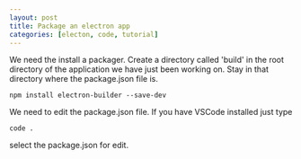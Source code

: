 ```yaml
---
layout: post
title: Package an electron app
categories: [electon, code, tutorial]
---
```

We need the install a packager. Create a directory called 'build' in the root directory of the application we have just been working on. Stay in that directory where the package.json file is.

```
npm install electron-builder --save-dev
```

We need to edit the package.json file. If you have VSCode installed just type 
```
code .
```

select the package.json for edit.

